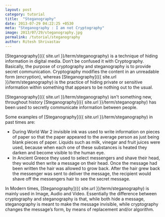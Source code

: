 ```yaml
---
layout: post
category: tutorial
title:  "Steganography"
date: 2013-07-29 04:22:25 +0530
meta: "Steganography : I am not Cryptography"
image: 2013/07/29/steganography.jpg
permalink: /tutorial/steganography
author: Ritesh Shrivastav
---
```

[Steganography]({{ site.url }}/term/steganography) is a technique of hiding information in digital media. Don’t be confused it with Cryptography. Basically, the purpose of cryptography and steganography is to provide secret communication.  Cryptography modifies the content in an unreadable form (encryption), whereas [Steganography]({{ site.url }}/term/steganography) is the practice of hiding private or sensitive information within something that appears to be nothing out to the usual.

[Steganography]({{ site.url }}/term/steganography) isn't something new, throughout history [Steganography]({{ site.url }}/term/steganography) has been used to secretly communicate information between people.

Some examples of [Steganography]({{ site.url }}/term/steganography) in past times are:

  - During World War 2 invisible ink was used to write information on pieces of paper so that the paper appeared to the average person as just being blank pieces of paper. Liquids such as milk, vinegar and fruit juices were used, because when each one of these substances is heated they darken and become visible to the human eye.
  - In Ancient Greece they used to select messengers and shave their head, they would then write a message on their head. Once the message had been written the hair was allowed to grow back. After the hair grew back the messenger was sent to deliver the message, the recipient would shave off the messengers hair to see the secret message.

In Modern times, [Steganography]({{ site.url }}/term/steganography) is mainly used in Image, Audio and Video. Essentially the difference between cryptography and steganography is that, while both hide a message, steganography is meant to make the message invisible, while cryptography changes the message’s form, by means of replacement and/or algorithm.